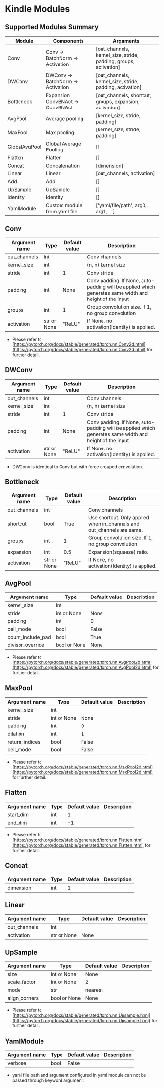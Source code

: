 # Kindle Modules
## Supported Modules Summary

|Module|Components|Arguments|
|------|----------|---------|
|Conv|Conv -> BatchNorm -> Activation|[out_channels, kernel_size, stride, padding, groups, activation]|
|DWConv|DWConv -> BatchNorm -> Activation|[out_channels, kernel_size, stride, padding, activation]|
|Bottleneck|Expansion ConvBNAct -> ConvBNAct|[out_channels, shortcut, groups, expansion, activation]
|AvgPool|Average pooling|[kernel_size, stride, padding]|
|MaxPool|Max pooling|[kernel_size, stride, padding]|
|GlobalAvgPool|Global Average Pooling|[]|
|Flatten|Flatten|[]|
|Concat|Concatenation|[dimension]|
|Linear|Linear|[out_channels, activation]|
|Add|Add|[]|
|UpSample|UpSample|[]|
|Identity|Identity|[]|
|YamlModule|Custom module from yaml file|['yaml/file/path', arg0, arg1, ...]|

## Conv
|Argument name|Type|Default value|Description|
|-------------|----|-------------|-----------|
|out_channels|int| |Conv channels|
|kernel_size|int| |(n, n) kernel size|
|stride|int|1|Conv stride|
|padding|int|None|Conv padding. If None, auto-padding will be applied which generates same width and height of the input|
|groups|int|1|Group convolution size. If 1, no group convolution|
|activation|str or None|"ReLU"|If None, no activation(Identity) is applied.|

* Please refer to [https://pytorch.org/docs/stable/generated/torch.nn.Conv2d.html](https://pytorch.org/docs/stable/generated/torch.nn.Conv2d.html) for further detail.

## DWConv
|Argument name|Type|Default value|Description|
|-------------|----|-------------|-----------|
|out_channels|int| |Conv channels|
|kernel_size|int| |(n, n) kernel size|
|stride|int|1|Conv stride|
|padding|int|None|Conv padding. If None, auto-padding will be applied which generates same width and height of the input|
|activation|str or None|"ReLU"|If None, no activation(Identity) is applied.|

- DWConv is identical to Conv but with force grouped convolution.

## Bottleneck
|Argument name|Type|Default value|Description|
|-------------|----|-------------|-----------|
|out_channels|int| |Conv channels|
|shortcut|bool|True|Use shortcut. Only applied when in_channels and out_channels are same.
|groups|int|1|Group convolution size. If 1, no group convolution|
|expansion|int|0.5|Expansion(squeeze) ratio.|
|activation|str or None|"ReLU"|If None, no activation(Identity) is applied.|

## AvgPool
|Argument name|Type|Default value|Description|
|-------------|----|-------------|-----------|
|kernel_size|int|||
|stride|int or None|None||
|padding|int|0||
|ceil_mode|bool|False||
|count_include_pad|bool|True||
|divisor_override|bool or None|None|

* Please refer to [https://pytorch.org/docs/stable/generated/torch.nn.AvgPool2d.html](https://pytorch.org/docs/stable/generated/torch.nn.AvgPool2d.html) for further detail.

## MaxPool 
|Argument name|Type|Default value|Description|
|-------------|----|-------------|-----------|
|kernel_size|int|||
|stride|int or None|None||
|padding|int|0||
|dilation|int|1||
|return_indices|bool|False||
|ceil_mode|bool|False||

* Please refer to [https://pytorch.org/docs/stable/generated/torch.nn.MaxPool2d.html](https://pytorch.org/docs/stable/generated/torch.nn.MaxPool2d.html) for further detail.

## Flatten
|Argument name|Type|Default value|Description|
|-------------|----|-------------|-----------|
|start_dim|int|1||
|end_dim|int|-1||

* Please refer to [https://pytorch.org/docs/stable/generated/torch.nn.Flatten.html](https://pytorch.org/docs/stable/generated/torch.nn.Flatten.html) for further detail.

## Concat 
|Argument name|Type|Default value|Description|
|-------------|----|-------------|-----------|
|dimension|int|1||

## Linear
|Argument name|Type|Default value|Description|
|-------------|----|-------------|-----------|
|out_channels|int|||
|activation|str or None|None||

## UpSample 
|Argument name|Type|Default value|Description|
|-------------|----|-------------|-----------|
|size|int or None|None||
|scale_factor|int or None|2||
|mode|str|nearest||
|align_corners|bool or None|None||

* Please refer to [https://pytorch.org/docs/stable/generated/torch.nn.Upsample.html](https://pytorch.org/docs/stable/generated/torch.nn.Upsample.html) for further detail.

## YamlModule
|Argument name|Type|Default value|Description|
|-------------|----|-------------|-----------|
|verbose|bool|False||

* yaml file path and argument configured in yaml module can not be passed through keyword argument.
